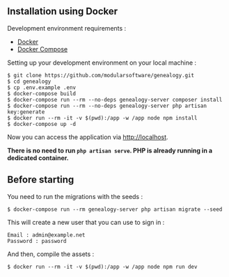 ## Installation using Docker

Development environment requirements :
- [Docker](https://www.docker.com)
- [Docker Compose](https://docs.docker.com/compose/install/)

Setting up your development environment on your local machine :
```
$ git clone https://github.com/modularsoftware/genealogy.git
$ cd genealogy
$ cp .env.example .env
$ docker-compose build
$ docker-compose run --rm --no-deps genealogy-server composer install
$ docker-compose run --rm --no-deps genealogy-server php artisan key:generate
$ docker run --rm -it -v $(pwd):/app -w /app node npm install
$ docker-compose up -d
```

Now you can access the application via [http://localhost](http://localhost).

**There is no need to run ```php artisan serve```. PHP is already running in a dedicated container.**

## Before starting
You need to run the migrations with the seeds :
```
$ docker-compose run --rm genealogy-server php artisan migrate --seed
```

This will create a new user that you can use to sign in :
```
Email : admin@example.net
Password : password
```

And then, compile the assets :
```
$ docker run --rm -it -v $(pwd):/app -w /app node npm run dev
